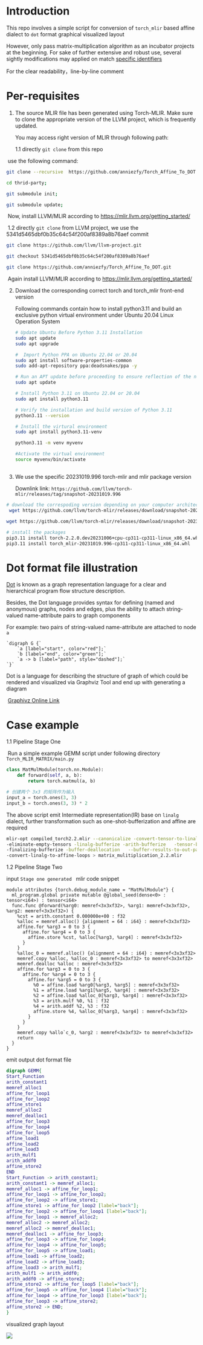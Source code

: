 #  Introduction

This repo involves a simple script for conversion of  `torch_mlir`  based affine dialect to `dot`  format graphical visualized  layout

However, only pass matrix-multiplication algorithm as an incubator projects at the beginning. For sake of further extensive and robust use, several sightly modifications  may applied on match  [specific identifiers](https://github.com/anniezfy/Torch_Affine_To_DOT/blob/main/MlirConversionDot/main.cpp#L82C1-L82C12)

For the clear readability，line-by-line comment 

# Per-requisites

1. The source MLIR file has been generated using Torch-MLIR. Make sure to clone the appropriate version of the LLVM project, which is frequently updated.

   You may access right version of MLIR through following path:

   1.1 directly `git clone` from this repo

​	use the following command:

```bash
git clone --recursive  https://github.com/anniezfy/Torch_Affine_To_DOT.git

cd thrid-party;

git submodule init;

git submodule update;

```

​       Now, install LLVM/MLIR according to https://mlir.llvm.org/getting_started/

​     1.2  directly `git clone` from LLVM project, we use the 5341d5465dbf0b35c64c54f200af8389a8b76aef commit

```bash
git clone https://github.com/llvm/llvm-project.git

git checkout 5341d5465dbf0b35c64c54f200af8389a8b76aef 

git clone https://github.com/anniezfy/Torch_Affine_To_DOT.git
```

​    Again  install LLVM/MLIR according to https://mlir.llvm.org/getting_started/

2. Download the corresponding  correct torch and torch_mlir front-end version 

   Following commands contain how to install python3.11 and build an exclusive python virtual environment under Ubuntu 20.04 Linux Operation System

   ```bash
   # Update Ubuntu Before Python 3.11 Installation
   sudo apt update
   sudo apt upgrade
   
   #  Import Python PPA on Ubuntu 22.04 or 20.04
   sudo apt install software-properties-common
   sudo add-apt-repository ppa:deadsnakes/ppa -y
   
   # Run an APT update before proceeding to ensure reflection of the newly imported PPA.
   sudo apt update
   
   # Install Python 3.11 on Ubuntu 22.04 or 20.04
   sudo apt install python3.11
   
   # Verify the installation and build version of Python 3.11
   python3.11 --version
   
   # Install the virtural environment
   sudo apt install python3.11-venv
   
   python3.11 -m venv myvenv
   
   #Activate the virtual environment 
   source myvenv/bin/activate
   
   ```
   
   ##    

3. We use the specific 20231019.996  torch-mlir and mlir package version

   Downlink link: `https://github.com/llvm/torch-mlir/releases/tag/snapshot-20231019.996`

```bash
# download the correspoding version depending on your computer architecter and system  
 wget https://github.com/llvm/torch-mlir/releases/download/snapshot-20231019.996/torch-2.2.0.dev20231006+cpu-cp311-cp311-linux_x86_64.whl

wget https://github.com/llvm/torch-mlir/releases/download/snapshot-20231019.996/torch_mlir-20231019.996-cp311-cp311-linux_x86_64.whl

# install the packages
pip3.11 install torch-2.2.0.dev20231006+cpu-cp311-cp311-linux_x86_64.whl
pip3.11 install torch_mlir-20231019.996-cp311-cp311-linux_x86_64.whl
```



# Dot format file illustration

[Dot](https://graphviz.org/doc/info/lang.html) is known as a graph representation  language for  a clear and hierarchical  program flow structure description.

Besides, the Dot language provides syntax for defining (named and anonymous) graphs, nodes and edges, plus the ability to attach string-valued name-attribute pairs to graph components

For example:  two pairs of string-valued name-attribute are attached to node `a`

```
`digraph G {`
    `a [label="start", color="red"];`
    `b [label="end", color="green"];`
    `a -> b [label="path", style="dashed"];`
`}`
```

Dot is a language for describing the structure of graph of which could be rendered and visualized via Graphviz Tool and end 	up with generating a diagram

​           [Graphivz Online  Link](https://dreampuf.github.io/GraphvizOnline/#graph%20ER%20%7B%20node%20%5Bshape%3Dbox%5D%3B%20course%3B%20institute%3B%20student%3B%20node%20%5Bshape%3Dellipse%5D%3B%20%7Bnode%20%5Blabel%3D%22name%22%5D%20name0%3B%20name1%3B%20name2%3B%7D%20code%3B%20grade%3B%20number%3B%20node%20%5Bshape%3Ddiamond%2Cstyle%3Dfilled%2Ccolor%3Dlightgrey%5D%3B%20%22C-I%22%3B%20%22S-C%22%3B%20%22S-I%22%3B%20name0%20--%20course%3B%20code%20--%20course%3B%20course%20--%20%22C-I%22%20%5Blabel%3D%22n%22%2Clen%3D1.00%5D%3B%20%22C-I%22%20--%20institute%20%5Blabel%3D%221%22%2Clen%3D1.00%5D%3B%20institute%20--%20name1%3B%20institute%20--%20%22S-I%22%20%5Blabel%3D%221%22%2Clen%3D1.00%5D%3B%20%22S-I%22%20--%20student%20%5Blabel%3D%22n%22%2Clen%3D1.00%5D%3B%20student%20--%20grade%3B%20student%20--%20name2%3B%20student%20--%20number%3B%20student%20--%20%22S-C%22%20%5Blabel%3D%22m%22%2Clen%3D1.00%5D%3B%20%22S-C%22%20--%20course%20%5Blabel%3D%22n%22%2Clen%3D1.00%5D%3B%20fontsize%3D20%3B%20label%20%3D%20%22%5Cn%5CnEntity%20Relation%20Diagram%5Cndrawn%20by%20NEATO%22%3B%20%7D)



# Case example 

1.1 Pipeline Stage One 

​     Run a simple example GEMM script under  following directory  `Torch_MLIR_MATRIX/main.py`

```python
class MatMulModule(torch.nn.Module):
    def forward(self, a, b):
        return torch.matmul(a, b)

# 创建两个 3x3 的矩阵作为输入
input_a = torch.ones(3, 3)
input_b = torch.ones(3, 3) * 2
```

The above script emit Intermediate representation(IR)  base on `linalg` dialect, further transformation such as one-shot-bufferization and affine are required

```bash
mlir-opt compiled_torch2.2.mlir --canonicalize -convert-tensor-to-linalg -empty-tensor-to-alloc-tensor \
-eliminate-empty-tensors -linalg-bufferize -arith-bufferize   -tensor-bufferize -func-bufferize \
-finalizing-bufferize -buffer-deallocation   --buffer-results-to-out-params   --canonicalize -cse \
-convert-linalg-to-affine-loops > matrix_mulitiplication_2.2.mlir
```



1.2 Pipeline Stage Two

input `Stage one generated ` mlir code  snippet 


```mlir
module attributes {torch.debug_module_name = "MatMulModule"} {
  ml_program.global private mutable @global_seed(dense<0> : tensor<i64>) : tensor<i64>
  func.func @forward(%arg0: memref<3x3xf32>, %arg1: memref<3x3xf32>, %arg2: memref<3x3xf32>) {
    %cst = arith.constant 0.000000e+00 : f32
    %alloc = memref.alloc() {alignment = 64 : i64} : memref<3x3xf32>
    affine.for %arg3 = 0 to 3 {
      affine.for %arg4 = 0 to 3 {
        affine.store %cst, %alloc[%arg3, %arg4] : memref<3x3xf32>
      }
    }
    %alloc_0 = memref.alloc() {alignment = 64 : i64} : memref<3x3xf32>
    memref.copy %alloc, %alloc_0 : memref<3x3xf32> to memref<3x3xf32>
    memref.dealloc %alloc : memref<3x3xf32>
    affine.for %arg3 = 0 to 3 {
      affine.for %arg4 = 0 to 3 {
        affine.for %arg5 = 0 to 3 {
          %0 = affine.load %arg0[%arg3, %arg5] : memref<3x3xf32>
          %1 = affine.load %arg1[%arg5, %arg4] : memref<3x3xf32>
          %2 = affine.load %alloc_0[%arg3, %arg4] : memref<3x3xf32>
          %3 = arith.mulf %0, %1 : f32
          %4 = arith.addf %2, %3 : f32
          affine.store %4, %alloc_0[%arg3, %arg4] : memref<3x3xf32>
        }
      }
    }
    memref.copy %allo`c_0, %arg2 : memref<3x3xf32> to memref<3x3xf32>
    return
  }
}
```

emit output dot format file


```dot
digraph GEMM{
Start_Function
arith_constant1
memref_alloc1
affine_for_loop1
affine_for_loop2
affine_store1
memref_alloc2
memref_dealloc1
affine_for_loop3
affine_for_loop4
affine_for_loop5
affine_load1
affine_load2
affine_load3
arith_mulf1
arith_addf0
affine_store2
END
Start_Function -> arith_constant1;
arith_constant1 -> memref_alloc1;
memref_alloc1 -> affine_for_loop1;
affine_for_loop1 -> affine_for_loop2;
affine_for_loop2 -> affine_store1;
affine_store1 -> affine_for_loop2 [label="back"];
affine_for_loop2 -> affine_for_loop1 [label="back"];
affine_for_loop1 -> memref_alloc2;
memref_alloc2 -> memref_alloc2;
memref_alloc2 -> memref_dealloc1;
memref_dealloc1 -> affine_for_loop3;
affine_for_loop3 -> affine_for_loop4;
affine_for_loop4 -> affine_for_loop5;
affine_for_loop5 -> affine_load1;
affine_load1 -> affine_load2;
affine_load2 -> affine_load3;
affine_load3 -> arith_mulf1;
arith_mulf1 -> arith_addf0;
arith_addf0 -> affine_store2;
affine_store2 -> affine_for_loop5 [label="back"];
affine_for_loop5 -> affine_for_loop4 [label="back"];
affine_for_loop4 -> affine_for_loop3 [label="back"];
affine_for_loop3 -> affine_store2;
affine_store2 -> END;
}
```


visualized graph layout

 ![](https://anniezfy.oss-cn-hangzhou.aliyuncs.com/%E6%88%AA%E5%B1%8F2023-10-20%2014.31.32.png)



